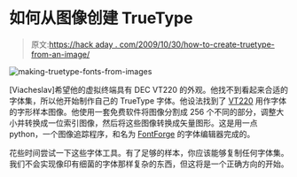 # 如何从图像创建 TrueType

> 原文:[https://hack aday . com/2009/10/30/how-to-create-truetype-from-an-image/](https://hackaday.com/2009/10/30/how-to-create-truetype-from-an-image/)

![making-truetype-fonts-from-images](../Images/51b15c73bbffaab780f2c33df740645a.png "making-truetype-fonts-from-images")

[Viacheslav]希望他的虚拟终端具有 DEC VT220 的外观。他找不到看起来合适的字体集，所以他开始制作自己的 TrueType 字体。他设法找到了 [VT220](http://en.wikipedia.org/wiki/VT220) 用作字体的字形样本图像。他使用一套免费软件将图像分割成 256 个不同的部分，调整大小并转换成一位索引图像，然后将这些图像转换成矢量图形。这是用一点 python，一个图像追踪程序，和名为 [FontForge](http://fontforge.sourceforge.net/) 的字体编辑器完成的。

花些时间尝试一下这些字体工具。有了足够的样本，你应该能够复制任何字体集。我们不会实现像印有细菌的字体那样复杂的东西，但这将是一个正确方向的开始。